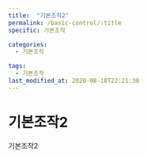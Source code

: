 ```yaml
---
title:  "기본조작2"
permalink: /basic-control/:title
specific: 기본조작

categories:
  - 기본조작

tags:
  - 기본조작
last_modified_at: 2020-08-18T22:21:30
---
```


# 기본조작2
기본조작2